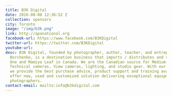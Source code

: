 ```yaml
---
title: B3K Digital
date: 2016-08-08 12:36:52 Z
collection: sponsors
city: Toronto
image: "/img/b3k.png"
link: http://apanational.org
facebook-url: https://www.facebook.com/B3KDigital
twitter-url: https://twitter.com/B3KDigital
youtube-url:
desc: B3K Digital, founded by photographer, author, teacher, and entrepreneur Walter
  Borchenko, is a destination business that imports / distributes and sells Phase
  One and Mamiya Leaf in Canada. We are the Canadian source for Medium Format gear,
  Technical cameras, View cameras, lighting, and studio gear. With our extensive experience,
  we provide the best purchase advice, product support and training available in Canada.  We
  offer new, used and customized solution delivering exceptional equipment for exceptional
  photographers.
contact-email: mailto:info@b3kdigital.com
---
```

